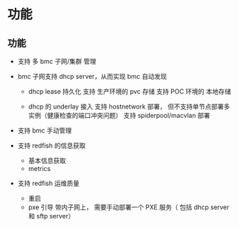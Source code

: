 # 功能

## 功能

- 支持 多 bmc 子网/集群 管理

- bmc 子网支持 dhcp server，从而实现 bmc 自动发现 

    * dhcp lease 持久化
        支持 生产环境的 pvc 存储
        支持 POC 环境的 本地存储

    * dhcp 的 underlay 接入
        支持 hostnetwork 部署， 但不支持单节点部署多实例（健康检查的端口冲突问题）
        支持 spiderpool/macvlan 部署

- 支持 bmc 手动管理  

- 支持 redfish 的信息获取
    * 基本信息获取
    * metrics

- 支持 redfish 运维质量
    * 重启
    * pxe 引导
        带内子网上， 需要手动部署一个 PXE 服务（ 包括 dhcp server 和 sftp server）

